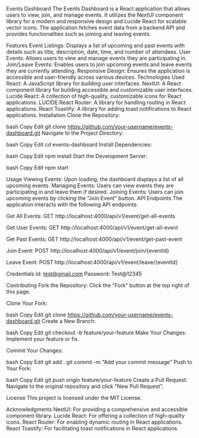 

Events Dashboard
The Events Dashboard is a React application that allows users to view, join, and manage events. It utilizes the NextUI component library for a modern and responsive design and Lucide React for scalable vector icons. The application fetches event data from a backend API and provides functionalities such as joining and leaving events.

Features
Event Listings: Displays a list of upcoming and past events with details such as title, description, date, time, and number of attendees.
User Events: Allows users to view and manage events they are participating in.
Join/Leave Events: Enables users to join upcoming events and leave events they are currently attending.
Responsive Design: Ensures the application is accessible and user-friendly across various devices.
Technologies Used
React: A JavaScript library for building user interfaces.
NextUI: A React component library for building accessible and customizable user interfaces.
Lucide React: A collection of high-quality, customizable icons for React applications. 
LUCIDE
React Router: A library for handling routing in React applications.
React Toastify: A library for adding toast notifications to React applications.
Installation
Clone the Repository:

bash
Copy
Edit
git clone https://github.com/your-username/events-dashboard.git
Navigate to the Project Directory:

bash
Copy
Edit
cd events-dashboard
Install Dependencies:

bash
Copy
Edit
npm install
Start the Development Server:

bash
Copy
Edit
npm start

Usage
Viewing Events: Upon loading, the dashboard displays a list of all upcoming events.
Managing Events: Users can view events they are participating in and leave them if desired.
Joining Events: Users can join upcoming events by clicking the "Join Event" button.
API Endpoints
The application interacts with the following API endpoints:

Get All Events: GET http://localhost:4000/api/v1/event/get-all-events

Get User Events: GET http://localhost:4000/api/v1/event/get-all-event

Get Past Events: GET http://localhost:4000/api/v1/event/get-past-event

Join Event: POST http://localhost:4000/api/v1/event/join/{eventId}

Leave Event: POST http://localhost:4000/api/v1/event/leave/{eventId}

Credentials
Id: test@gmail.com
Password: Test@12345

Contributing
Fork the Repository: Click the "Fork" button at the top right of this page.

Clone Your Fork:

bash
Copy
Edit
git clone https://github.com/your-username/events-dashboard.git
Create a New Branch:

bash
Copy
Edit
git checkout -b feature/your-feature
Make Your Changes: Implement your feature or fix.

Commit Your Changes:

bash
Copy
Edit
git add .
git commit -m "Add your commit message"
Push to Your Fork:

bash
Copy
Edit
git push origin feature/your-feature
Create a Pull Request: Navigate to the original repository and click "New Pull Request".

License
This project is licensed under the MIT License.

Acknowledgments
NextUI: For providing a comprehensive and accessible component library.
Lucide React: For offering a collection of high-quality icons.
React Router: For enabling dynamic routing in React applications.
React Toastify: For facilitating toast notifications in React applications.
